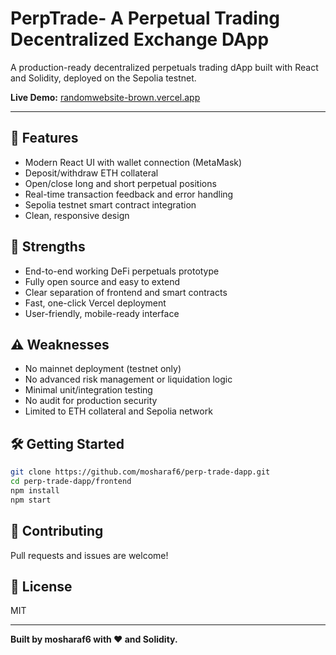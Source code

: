 
# PerpTrade- A Perpetual Trading Decentralized Exchange DApp

A production-ready decentralized perpetuals trading dApp built with React and Solidity, deployed on the Sepolia testnet.

**Live Demo:** [randomwebsite-brown.vercel.app](https://randomwebsite-brown.vercel.app/)

---

## 🚀 Features
- Modern React UI with wallet connection (MetaMask)
- Deposit/withdraw ETH collateral
- Open/close long and short perpetual positions
- Real-time transaction feedback and error handling
- Sepolia testnet smart contract integration
- Clean, responsive design

## 💪 Strengths
- End-to-end working DeFi perpetuals prototype
- Fully open source and easy to extend
- Clear separation of frontend and smart contracts
- Fast, one-click Vercel deployment
- User-friendly, mobile-ready interface

## ⚠️ Weaknesses
- No mainnet deployment (testnet only)
- No advanced risk management or liquidation logic
- Minimal unit/integration testing
- No audit for production security
- Limited to ETH collateral and Sepolia network

## 🛠️ Getting Started
```bash
git clone https://github.com/mosharaf6/perp-trade-dapp.git
cd perp-trade-dapp/frontend
npm install
npm start
```

## 🤝 Contributing
Pull requests and issues are welcome!

## 📄 License
MIT

---

**Built by mosharaf6 with ❤️ and Solidity.**
